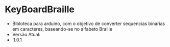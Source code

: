 # KeyBoardBraille
- Bibloteca para arduino, com o objetivo de converter sequencias binarias em caracteres, baseando-se no alfabeto Braille
- Versão Atual:
- .1.0.1
